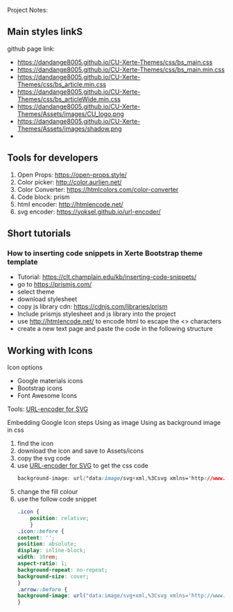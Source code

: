 Project Notes:
## Main styles linkS
github page link: 
- https://dandange8005.github.io/CU-Xerte-Themes/css/bs_main.css
- https://dandange8005.github.io/CU-Xerte-Themes/css/bs_main.min.css
- https://dandange8005.github.io/CU-Xerte-Themes/css/bs_article.min.css
- https://dandange8005.github.io/CU-Xerte-Themes/css/bs_articleWide.min.css
- https://dandange8005.github.io/CU-Xerte-Themes/Assets/images/CU_logo.png
- https://dandange8005.github.io/CU-Xerte-Themes/Assets/images/shadow.png
- 


## Tools for developers
1. Open Props: https://open-props.style/
2. Color picker: http://color.aurlien.net/
3. Color Converter: https://htmlcolors.com/color-converter
4. Code block: prism
5. html encoder: http://htmlencode.net/
6. svg encoder: https://yoksel.github.io/url-encoder/


## Short tutorials

### How to inserting code snippets in Xerte Bootstrap theme template 
- Tutorial: https://clt.champlain.edu/kb/inserting-code-snippets/
- go to https://prismjs.com/
- select theme
- download stylesheet
- copy js library cdn: https://cdnjs.com/libraries/prism
-  Include prismjs stylesheet and js library into the project
- use http://htmlencode.net/ to encode html to escape the <> characters
- create a new text page and paste the code in the following structure


## Working with Icons

Icon options
- Google materials icons
- Bootstrap icons
- Font Awesome Icons

Tools:
[URL-encoder for SVG](https://yoksel.github.io/url-encoder/)

Embedding Google Icon steps
Using as image
Using as background image in css

1. find the icon
2. download the icon and save to Assets/icons
3. copy the svg code
4. use [URL-encoder for SVG](https://yoksel.github.io/url-encoder/) to get the css code
    ```css
    background-image: url("data:image/svg+xml,%3Csvg xmlns='http://www.w3.org/2000/svg' height='40' width='40'%3E%3Cpath d='M10.458 29.833 8.5 27.875l16.792-16.75H10V8.333h20v20h-2.792V13.042Z'/%3E%3C/svg%3E");
    ```
5. change the fill colour
6. use the follow code snippet
    ```css
    .icon {
        position: relative;
        }
    .icon::before {
    content: '';
    position: absolute;
    display: inline-block;
    width: 10rem;
    aspect-ratio: 1;
    background-repeat: no-repeat;
    background-size: cover;
    }
    .arrow::before {
    background-image: url("data:image/svg+xml,%3Csvg xmlns='http://www.w3.org/2000/svg' height='40' fill='darkgreen' width='40'%3E%3Cpath d='M10.458 29.833 8.5 27.875l16.792-16.75H10V8.333h20v20h-2.792V13.042Z'/%3E%3C/svg%3E");
    }
    ```

